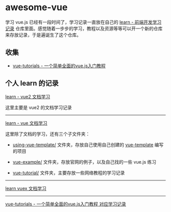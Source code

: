# awesome-vue

学习 vue.js 已经有一段时间了，学习记录一直放在自己的 [learn - 前端开发学习记录](https://github.com/cody1991/learn) 仓库里面。感觉随着一步步的学习，教程以及资源等等可以开一个新的仓库来存放记录，于是遍诞生了这个仓库。

## 收集

* [vue-tutorials - 一个简单全面的vue.js入门教程](https://github.com/keepfool/vue-tutorials)

## 个人 learn 的记录

[learn - vue2 文档学习](https://github.com/cody1991/learn/tree/gh-pages/vue2)

这里主要是 vue2 的文档学习记录

<hr/>

[learn - vue 文档学习](https://github.com/cody1991/learn/tree/gh-pages/vue-learn)

这里除了文档的学习，还有三个子文件夹：

* [using-vue-template/](https://github.com/cody1991/learn/tree/gh-pages/vue-learn/using-vue-template/vue-tutorial) 文件夹，存放自己使用自己创建的 [vue-template](https://github.com/bear-front-end/vue-template) 编写的项目

* [vue-example/](https://github.com/cody1991/learn/tree/gh-pages/vue-learn/vue-examples) 文件夹，存放官网的例子，以及自己找的一些 vue.js 练习

* [vue-tutorial/](https://github.com/cody1991/learn/tree/gh-pages/vue-learn/vue-tutorial) 文件夹，主要存放一些网络教程的学习记录

<hr/>

[learn vuex 文档学习](https://github.com/cody1991/learn/tree/gh-pages/finish/vuex)

<hr/>

[vue-tutorials - 一个简单全面的vue.js入门教程 对应学习记录](https://github.com/cody1991/awesome-vue/tree/master/vue-tutorials)
